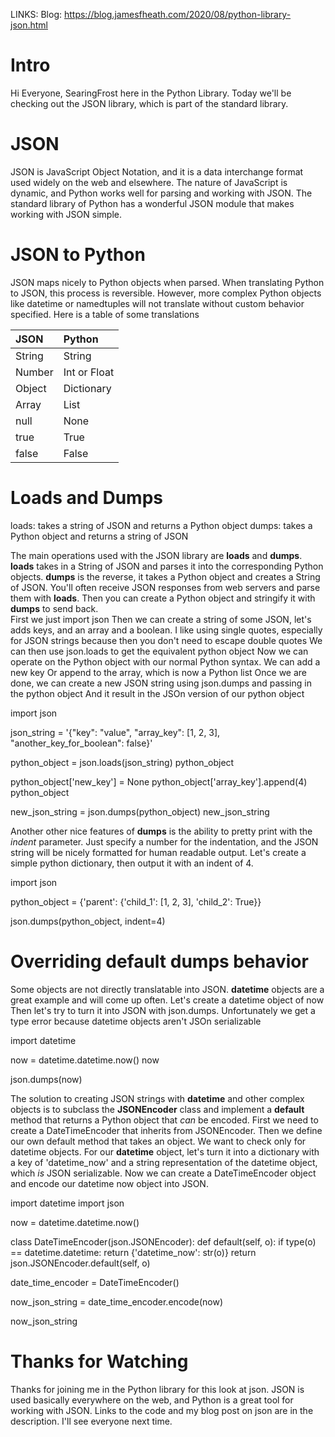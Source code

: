 LINKS:
Blog: https://blog.jamesfheath.com/2020/08/python-library-json.html

# Intro
Hi Everyone, SearingFrost here in the Python Library.
Today we'll be checking out the JSON library, which is part of the standard library. 

# JSON
JSON is JavaScript Object Notation, and it is a data interchange format used widely on the web and elsewhere. 
The nature of JavaScript is dynamic, and Python works well for parsing and working with JSON. 
The standard library of Python has a wonderful JSON module that makes working with JSON simple. 

# JSON to Python
JSON maps nicely to Python objects when parsed. When translating Python to JSON, this process is reversible. However, more complex Python objects like datetime or namedtuples will not translate without custom behavior specified. 
Here is a table of some translations

| JSON | Python |
|:------|:--------|
| String | String |
| Number | Int or Float |
| Object | Dictionary |
| Array | List |
| null | None |
| true | True |
| false | False |

# Loads and Dumps
loads: takes a string of JSON and returns a Python object
dumps: takes a Python object and returns a string of JSON

The main operations used with the JSON library are **loads** and **dumps**. 
**loads** takes in a String of JSON and parses it into the corresponding Python objects. 
**dumps** is the reverse, it takes a Python object and creates a String of JSON. 
You'll often receive JSON responses from web servers and parse them with **loads**. 
Then you can create a Python object and stringify it with **dumps** to send back.  
First we just import json
Then we can create a string of some JSON, let's adds keys, and an array and a boolean.
I like using single quotes, especially for JSON strings because then you don't need to escape double quotes
We can then use json.loads to get the equivalent python object
Now we can operate on the Python object with our normal Python syntax. 
We can add a new key
Or append to the array, which is now a Python list
Once we are done, we can create a new JSON string using json.dumps and passing in the python object
And it result in the JSOn version of our python object

import json

json_string = '{"key": "value", "array_key": [1, 2, 3], "another_key_for_boolean": false}'

python_object = json.loads(json_string)
python_object


python_object['new_key'] = None
python_object['array_key'].append(4)
python_object

new_json_string = json.dumps(python_object)
new_json_string

Another other nice features of **dumps** is the ability to pretty print with the *indent* parameter. 
Just specify a number for the indentation, and the JSON string will be nicely formatted for human readable output. 
Let's create a simple python dictionary, then output it with an indent of 4.

import json

python_object = {'parent': {'child_1': [1, 2, 3], 'child_2': True}}

json.dumps(python_object, indent=4)


# Overriding default dumps behavior
Some objects are not directly translatable into JSON. 
**datetime** objects are a great example and will come up often. 
Let's create a datetime object of now
Then let's try to turn it into JSON with json.dumps. 
Unfortunately we get a type error because datetime objects aren't JSOn serializable

import datetime

now = datetime.datetime.now()
now

json.dumps(now)

The solution to creating JSON strings with **datetime** and other complex objects is to subclass the **JSONEncoder** class and implement a **default** method that returns a Python object that *can* be encoded. 
First we need to create a DateTimeEncoder that inherits from JSONEncoder.
Then we define our own default method that takes an object. 
We want to check only for datetime objects.
For our **datetime** object, let's turn it into a dictionary with a key of 'datetime_now' and a string representation of the datetime object, which *is* JSON serializable. 
Now we can create a DateTimeEncoder object and encode our datetime now object into JSON.

import datetime
import json

now = datetime.datetime.now()

class DateTimeEncoder(json.JSONEncoder):
    def default(self, o):
        if type(o) == datetime.datetime:
            return {'datetime_now': str(o)}
        return json.JSONEncoder.default(self, o)

date_time_encoder = DateTimeEncoder()

now_json_string = date_time_encoder.encode(now)

now_json_string

# Thanks for Watching
Thanks for joining me in the Python library for this look at json.
JSON is used basically everywhere on the web, and Python is a great tool for working with JSON. 
Links to the code and my blog post on json are in the description. 
I'll see everyone next time. 